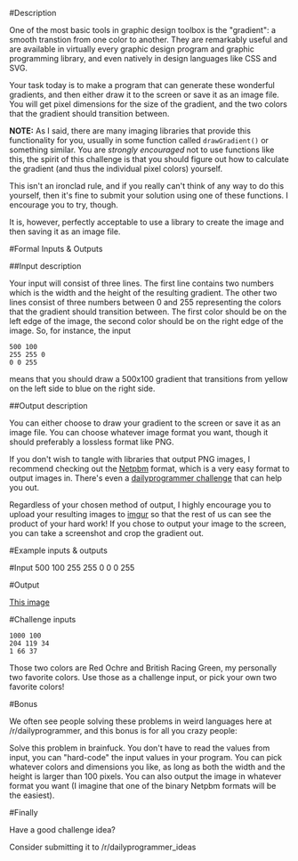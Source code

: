 #Description

One of the most basic tools in graphic design toolbox is the "gradient": a
smooth transtion from one color to another. They are remarkably useful and are
available in virtually every graphic design program and graphic programming
library, and even natively in design languages like CSS and SVG.

Your task today is to make a program that can generate these wonderful
gradients, and then either draw it to the screen or save it as an image file.
You will get pixel dimensions for the size of the gradient, and the two colors
that the gradient should transition between. 

**NOTE:** As I said, there are many imaging libraries that provide this
functionality for you, usually in some function called `drawGradient()` or
something similar. You are *strongly encouraged* not to use functions like
this, the spirit of this challenge is that you should figure out how to
calculate the gradient (and thus the individual pixel colors) yourself. 

This isn't an ironclad rule, and if you really can't think of any way to do
this yourself, then it's fine to submit your solution using one of these
functions. I encourage you to try, though. 

It is, however, perfectly acceptable to use a library to create the image and
then saving it as an image file.

#Formal Inputs &amp; Outputs

##Input description

Your input will consist of three lines. The first line contains two numbers
which is the width and the height of the resulting gradient. The other two
lines consist of three numbers between 0 and 255 representing the colors that
the gradient should transition between. The first color should be on the left
edge of the image, the second color should be on the right edge of the image.
So, for instance, the input

    500 100 
    255 255 0 
    0 0 255

means that you should draw a 500x100 gradient that transitions from yellow on
the left side to blue on the right side.

##Output description

You can either choose to draw your gradient to the screen or save it as an
image file. You can choose whatever image format you want, though it should
preferably a lossless format like PNG. 

If you don't wish to tangle with libraries that output PNG images, I recommend
checking out the [Netpbm](http://en.wikipedia.org/wiki/Netpbm) format, which is
a very easy format to output images in. There's even a [dailyprogrammer
challenge](https://www.reddit.com/r/dailyprogrammer/comments/2ba3g3/7212014_challenge_172_easy/)
that can help you out. 

Regardless of your chosen method of output, I highly encourage you to upload
your resulting images to [imgur](http://imgur.com) so that the rest of us can
see the product of your hard work! If you chose to output your image to the
screen, you can take a screenshot and crop the gradient out.

#Example inputs & outputs

#Input 
    500 100 
    255 255 0 
    0 0 255

#Output

[This image](http://i.imgur.com/LNBRYhr.png)

#Challenge inputs

    1000 100 
    204 119 34 
    1 66 37

Those two colors are Red Ochre and British Racing Green, my personally two
favorite colors. Use those as a challenge input, or pick your own two favorite
colors!

#Bonus

We often see people solving these problems in weird languages here at /r/dailyprogrammer, and this bonus is for all you crazy people: 

Solve this problem in brainfuck. You don't have to read the values from input,
you can "hard-code" the input values in your program. You can pick whatever
colors and dimensions you like, as long as both the width and the height is
larger than 100 pixels. You can also output the image in whatever format you
want (I imagine that one of the binary Netpbm formats will be the easiest). 

#Finally

Have a good challenge idea?

Consider submitting it to /r/dailyprogrammer_ideas
